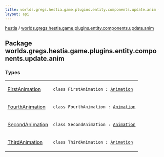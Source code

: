```yaml
---
title: worlds.gregs.hestia.game.plugins.entity.components.update.anim - hestia
layout: api
---
```


<div class='api-docs-breadcrumbs'><a href="../index.html">hestia</a> / <a href="./index.html">worlds.gregs.hestia.game.plugins.entity.components.update.anim</a></div>

## Package worlds.gregs.hestia.game.plugins.entity.components.update.anim

### Types

<table class="api-docs-table">
<tbody>
<tr>
<td markdown="1">

<a href="-first-animation/index.html">FirstAnimation</a>


</td>
<td markdown="1">
<div class="signature"><code><span class="keyword">class </span><span class="identifier">FirstAnimation</span>&nbsp;<span class="symbol">:</span>&nbsp;<a href="../worlds.gregs.hestia.game.plugins.core.components/-animation/index.html"><span class="identifier">Animation</span></a></code></div>

</td>
</tr>
<tr>
<td markdown="1">

<a href="-fourth-animation/index.html">FourthAnimation</a>


</td>
<td markdown="1">
<div class="signature"><code><span class="keyword">class </span><span class="identifier">FourthAnimation</span>&nbsp;<span class="symbol">:</span>&nbsp;<a href="../worlds.gregs.hestia.game.plugins.core.components/-animation/index.html"><span class="identifier">Animation</span></a></code></div>

</td>
</tr>
<tr>
<td markdown="1">

<a href="-second-animation/index.html">SecondAnimation</a>


</td>
<td markdown="1">
<div class="signature"><code><span class="keyword">class </span><span class="identifier">SecondAnimation</span>&nbsp;<span class="symbol">:</span>&nbsp;<a href="../worlds.gregs.hestia.game.plugins.core.components/-animation/index.html"><span class="identifier">Animation</span></a></code></div>

</td>
</tr>
<tr>
<td markdown="1">

<a href="-third-animation/index.html">ThirdAnimation</a>


</td>
<td markdown="1">
<div class="signature"><code><span class="keyword">class </span><span class="identifier">ThirdAnimation</span>&nbsp;<span class="symbol">:</span>&nbsp;<a href="../worlds.gregs.hestia.game.plugins.core.components/-animation/index.html"><span class="identifier">Animation</span></a></code></div>

</td>
</tr>
</tbody>
</table>
